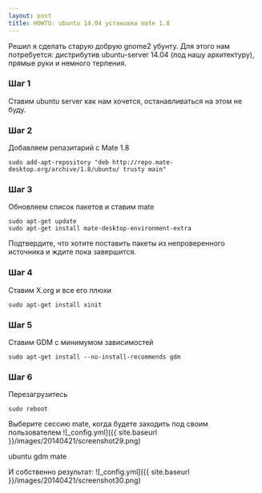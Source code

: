 ```yaml
---
layout: post
title: HOWTO: ubuntu 14.04 установка mate 1.8
---
```


Решил я сделать старую добрую gnome2 убунту. Для этого нам потребуется: дистрибутив ubuntu-server 14.04 (под нашу архитектуру), прямые руки и немного терпения.

### Шаг 1

Ставим ubuntu server как нам хочется, останавливаться на этом не буду.

### Шаг 2

Добавляем репазитарий с Mate 1.8

```shell
sudo add-apt-repository "deb http://repo.mate-desktop.org/archive/1.8/ubuntu/ trusty main"
```

### Шаг 3

Обновляем список пакетов и ставим mate

```shell
sudo apt-get update
sudo apt-get install mate-desktop-environment-extra
```

Подтвердите, что хотите поставить пакеты из непроверенного источника и ждите пока завершится.

### Шаг 4

Ставим X.org и все его плюхи

```shell
sudo apt-get install xinit
```

### Шаг 5

Ставим GDM с минимумом зависимостей

```shell
sudo apt-get install --no-install-recommends gdm
```

### Шаг 6

Перезагрузитесь

```shell
sudo reboot
```

Выберите сессию mate, когда будете заходить под своим пользователем
![_config.yml]({{ site.baseurl }}/images/20140421/screenshot29.png)

ubuntu gdm mate

И собственно результат:
![_config.yml]({{ site.baseurl }}/images/20140421/screenshot30.png)